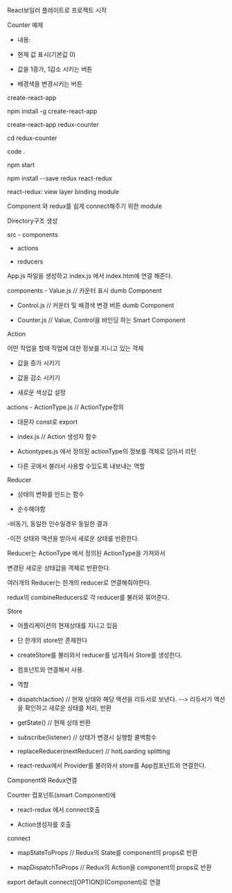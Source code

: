 
React보일러 플레이트로 프로젝트 시작



Counter 예제

- 내용:

- 현재 값 표시(기본값 0)

- 값을 1증가, 1감소 시키는 버튼

- 배경색을 변경시키는 버튼 





create-react-app



npm install -g create-react-app



create-react-app redux-counter

cd redux-counter



code .

npm start





npm install --save redux react-redux



react-redux: view layer binding module 

Component 와 redux를 쉽게 connect해주기 위한 module





Directory구조 생성



src   - components

  - actions

  - reducers





App.js 파일을 생성하고 index.js 에서 index.htm에 연결 해준다.





components   - Value.js // 카운터 표시 dumb Component

- Control.js // 커운터 및 배경색 변경 버튼 dumb Component

- Counter.js // Value, Control을 바인딩 하는 Smart Component









Action 

어떤 작업을 할때 작업에 대한 정보를 지니고 있는 객체

- 값을 증가 시키기

- 값을 감소 시키기

- 새로운 색상값 설정



actions - ActionType.js // ActionType정의 

- 대문자 const로 export

- index.js // Action 생성자 함수

- Actiontypes.js 에서 정의된 actionType의 정보를 객체로 담아서 리턴

- 다른 곳에서 불러서 사용할 수있도록 내보내는 역할









Reducer

- 상태의 변화를 만드는 함수

- 순수해야함

-비동기, 동일한 인수일경우 동일한 결과

-이전 상태와 액션을 받아서 새로운 상태를 반환한다.



Reducer는 ActionType 에서 정의된 ActionType을 가져와서 

변경된 새로운 상태값을 객체로 반환한다.



여러개의 Reducer는 한개의 reducer로 연결해줘야한다.



redux의 combineReducers로 각 reducer를 불러와 묶어준다.







Store

- 어플리케이션의 현재상태를 지니고 있음

- 단 한개의  store만 존재한다



- createStore를 불러와서 reducer를 넘겨줘서 Store를 생성한다.



- 컴포넌트와 연결해서 사용.



- 역할

- dispatch(action) // 현재 상태와 해당 액션을 리듀서로 보낸다. --> 리듀서가 액션을 확인하고 새로운 상태를 처리, 반환

- getState() // 현재 상태 반환

- subscribe(listener) // 상태가 변경시 실행할 콜백함수 

- replaceReducer(nextReducer) // hotLoarding splitting



- react-redux에서 Provider를 불러와서 store를 App컴포넌트와 연결한다.





Component와 Redux연결

Counter 컴포넌트(smart Component)에 

- react-redux 에서 connect호출

- Action생성자를 호출



connect 

- mapStateToProps // Redux의 State를 component의 props로 반환

- mapDispatchToProps // Redux의 Action을 component의 props로 반환



export default connect([OPTION])(Component)로 연결 

























